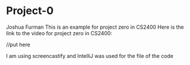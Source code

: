 # Project-0
Joshua Furman
This is an example for project zero in CS2400
Here is the link to the video for project zero in CS2400: 

//put here

I am using screencastify and IntelliJ was used for the file of the code
